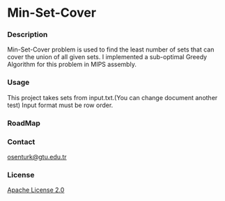 # Min-Set-Cover

### Description
Min-Set-Cover problem is used to find the least number of sets that can cover the union of all given sets.
I implemented a sub-optimal Greedy Algorithm for this problem in MIPS assembly.
     
### Usage
This project takes sets from input.txt.(You can change document another test)
Input format must be row order.

### RoadMap



### Contact
osenturk@gtu.edu.tr

### License
[Apache License 2.0](https://choosealicense.com/licenses/apache-2.0/)

